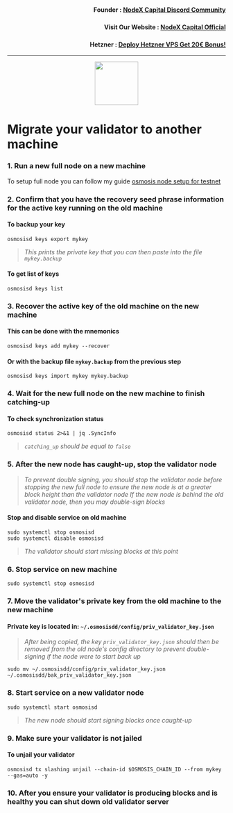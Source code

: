 <h3><p style="font-size:14px" align="right">Founder :
<a href="https://discord.gg/nodexcapital" target="_blank">NodeX Capital Discord Community</a></p></h3>
<h3><p style="font-size:14px" align="right">Visit Our Website :
<a href="https://discord.gg/nodexcapital" target="_blank">NodeX Capital Official</a></p></h3>
<h3><p style="font-size:14px" align="right">Hetzner :
<a href="https://hetzner.cloud/?ref=bMTVi7dcwSgA" target="_blank">Deploy Hetzner VPS Get 20€ Bonus!</a></h3>
<hr>


<p align="center">
  <img height="100" height="auto" src="https://user-images.githubusercontent.com/50621007/190717698-486153c1-5d81-4e57-9363-cead70c13cc8.png">
</p>

# Migrate your validator to another machine

### 1. Run a new full node on a new machine
To setup full node you can follow my guide [osmosis node setup for testnet](https://github.com/nodexcapital/testnet/blob/main/osmosis/README.md)

### 2. Confirm that you have the recovery seed phrase information for the active key running on the old machine

#### To backup your key
```
osmosisd keys export mykey
```
> _This prints the private key that you can then paste into the file `mykey.backup`_

#### To get list of keys
```
osmosisd keys list
```

### 3. Recover the active key of the old machine on the new machine

#### This can be done with the mnemonics
```
osmosisd keys add mykey --recover
```

#### Or with the backup file `mykey.backup` from the previous step
```
osmosisd keys import mykey mykey.backup
```

### 4. Wait for the new full node on the new machine to finish catching-up

#### To check synchronization status
```
osmosisd status 2>&1 | jq .SyncInfo
```
> _`catching_up` should be equal to `false`_

### 5. After the new node has caught-up, stop the validator node

> _To prevent double signing, you should stop the validator node before stopping the new full node to ensure the new node is at a greater block height than the validator node_
> _If the new node is behind the old validator node, then you may double-sign blocks_

#### Stop and disable service on old machine
```
sudo systemctl stop osmosisd
sudo systemctl disable osmosisd
```
> _The validator should start missing blocks at this point_

### 6. Stop service on new machine
```
sudo systemctl stop osmosisd
```

### 7. Move the validator's private key from the old machine to the new machine
#### Private key is located in: `~/.osmosisdd/config/priv_validator_key.json`

> _After being copied, the key `priv_validator_key.json` should then be removed from the old node's config directory to prevent double-signing if the node were to start back up_
```
sudo mv ~/.osmosisdd/config/priv_validator_key.json ~/.osmosisdd/bak_priv_validator_key.json
```

### 8. Start service on a new validator node
```
sudo systemctl start osmosisd
```
> _The new node should start signing blocks once caught-up_

### 9. Make sure your validator is not jailed
#### To unjail your validator
```
osmosisd tx slashing unjail --chain-id $OSMOSIS_CHAIN_ID --from mykey --gas=auto -y
```

### 10. After you ensure your validator is producing blocks and is healthy you can shut down old validator server
